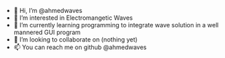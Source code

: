 - 👋 Hi, I’m @ahmedwaves
- 👀 I’m interested in Electromangetic Waves
- 🌱 I’m currently learning programming to integrate wave solution in a well mannered GUI program
- 💞️ I’m looking to collaborate on (nothing yet)
- 📫 You can reach me on github @ahmedwaves

<!---
ahmedwaves/ahmedwaves is a ✨ special ✨ repository because its `README.md` (this file) appears on your GitHub profile.
You can click the Preview link to take a look at your changes.
--->
